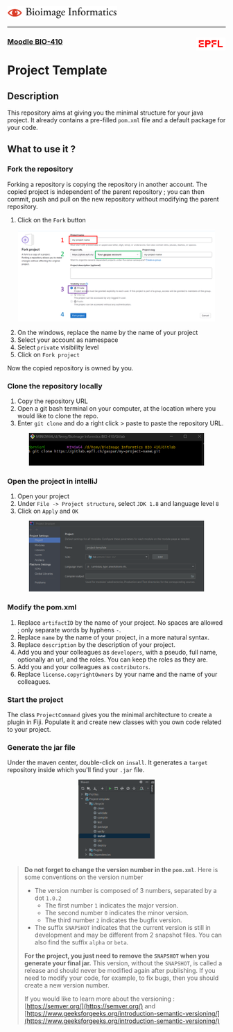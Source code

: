 
<img src="icons/bii-banner.png" alt="image" style="width:auto;height:30px;">
<hr>

### **[Moodle BIO-410](https://moodle.epfl.ch/course/view.php?id=15721)**  <img src="icons/epfl-logo.png" alt="image" style="float:right; width:auto;height:30px;">


#  Project Template
## Description
This repository aims at giving you the minimal structure for your java project.
It already contains a pre-filled ``pom.xml`` file and a default package for your code.
## What to use it ?
### Fork the repository
Forking a repository is copying the repository in another account. The copied project is independent
of the parent repository ; you can then commit, push and pull on the new
repository without modifying the parent repository.

1. Click on the ``Fork`` button

<p style="text-align:center;">
  <img src="icons/fork-window.png" width="90%">
</p>


2. On the windows, replace the name by the name of your project
3. Select your account as namespace
4. Select ``private`` visibility level
5. Click on ``Fork project``

Now the copied repository is owned by you.

### Clone the repository locally
1. Copy the repository URL
2. Open a git bash terminal on your computer, at the location where you would like to clone the repo.
3. Enter `` git clone `` and do a right click > paste to paste the repository URL.

<p style="text-align:center;">
    <img src="icons/git-clone-command.png" width="80%">
</p>

### Open the project in intelliJ
1. Open your project
2. Under ``File -> Project structure``, select ``JDK 1.8`` and language level ``8``
3. Click on ``Apply`` and ``OK``

<p style="text-align:center;">
    <img src="icons/project-structure.png" width="80%">
</p>

### Modify the pom.xml
1. Replace ``artifactID`` by the name of your project. No spaces are allowed ; only separate words by hyphens ``-``.
2. Replace ``name`` by the name of your project, in a more natural syntax.
3. Replace ``description`` by the description of your project.
4. Add you and your colleagues as ``developers``, with a pseudo, full name, optionally an url, and the roles. You can keep the roles as they are.
5. Add you and your colleagues as ``contributors``.
6. Replace ``license.copyrightOwners`` by your name and the name of your colleagues.

### Start the project 
The class ``ProjectCommand`` gives you the minimal architecture to create a plugin in Fiji. 
Populate it and create new classes with you own code related to your project.

### Generate the jar file
Under the maven center, double-click on ``insall``. It generates a ``target`` repository inside which you'll find your ``.jar`` file.


<p style="text-align:center;">
    <img src="icons/maven-console.png" width="35%">
</p>

>**Do not forget to change the version number in the ``pom.xml``**. Here is some conventions on the version number
>- The version number is composed of 3 numbers, separated by a dot ``1.0.2``
>   - The first number ``1`` indicates the major version.
>   - The second number ``0`` indicates the minor version.
>   - The third number ``2`` indicates the bugfix version.
>- The suffix ``SNAPSHOT`` indicates that the current version is still in development and may be different from 2 snapshot files.
>You can also find the suffix ``alpha`` or ``beta``.
>
> **For the project, you just need to remove the ``SNAPSHOT`` when you generate your final jar.**
> This version, without the ``SNAPSHOT``, is called a release and should never be modified again after publishing.
> If you need to modify your code, for example, to fix bugs, then you should create a new version number.
> 
> If you would like to learn more about the versioning : [https://semver.org/](https://semver.org/) 
> and [https://www.geeksforgeeks.org/introduction-semantic-versioning/](https://www.geeksforgeeks.org/introduction-semantic-versioning/)

